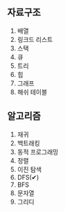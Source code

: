 ## 자료구조
1. 배열
2. 링크드 리스트
3. 스택
4. 큐
5. 트리
6. 힙
7. 그래프
8. 해쉬 테이블

## 알고리즘
1. 재귀
2. 백트래킹
3. 동적 프로그래밍
4. 정렬
5. 이진 탐색
6. DFS(✔)
7. BFS
8. 문자열
9. 그리디
